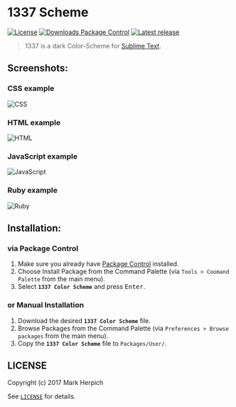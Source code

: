 # 1337 Scheme

[![License](https://img.shields.io/github/license/MarkMichos/1337-Scheme.svg?style=flat-square)](https://github.com/MarkMichos/1337-Scheme/blob/master/LICENSE)
[![Downloads Package Control](https://img.shields.io/packagecontrol/dt/1337%20Color%20Scheme.svg?style=flat-square)](https://packagecontrol.io/packages/1337%20Color%20Scheme)
[![Latest release](https://img.shields.io/github/release/MarkMichos/1337-Scheme.svg?style=flat-square)](https://github.com/MarkMichos/1337-Scheme/releases/latest)

> 1337 is a dark Color-Scheme for [Sublime Text](https://www.sublimetext.com).

## Screenshots:

### CSS example

![CSS](http://abload.de/img/css05rfw.jpg)

### HTML example

![HTML](http://abload.de/img/htmlx2oh5.jpg)

### JavaScript example

![JavaScript](http://abload.de/img/javascriptuholn.jpg)

### Ruby example

![Ruby](http://abload.de/img/ruby3urnk.jpg)

## Installation:

### via Package Control

1. Make sure you already have [Package Control](https://packagecontrol.io/installation) installed.
2. Choose Install Package from the Command Palette (via `Tools > Coomand Palette` from the main menu).
3. Select **`1337 Color Scheme`** and press <kbd>Enter</kbd>.

### or Manual Installation

1. Download the desired **`1337 Color Scheme`** file.
2. Browse Packages from the Command Palette (via `Preferences > Browse packages` from the main menu).
3. Copy the **`1337 Color Scheme`** file to `Packages/User/`.

## LICENSE ##

Copyright (c) 2017 Mark Herpich

See [`LICENSE`](./LICENSE) for details.
